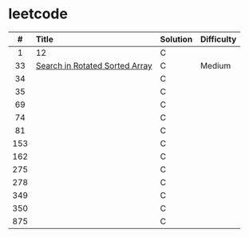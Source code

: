 # leetcode

|# | Title | Solution | Difficulty
| :----: | :--- | :--- | :--- |
| 1 | 12 | C |  |
| 33 | [Search in Rotated Sorted Array](https://leetcode-cn.com/problems/search-in-rotated-sorted-array/)  | C  | Medium |
| 34 |   | C  |  |
| 35 |   | C  |  |
| 69 |   | C  |  |
| 74 |   | C  |  |
| 81 |   | C  |  |
| 153 |   | C  |  |
| 162 |   | C  |  |
| 275 |   | C  |  |
| 278 |   | C  |  |
| 349 |   | C  |  |
| 350 |   | C  |  |
| 875 |   | C  |  |
